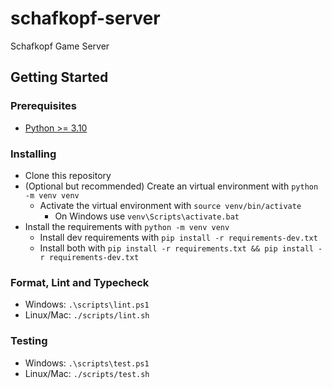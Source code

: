 # schafkopf-server

Schafkopf Game Server

## Getting Started

### Prerequisites

* [Python >= 3.10](https://www.python.org/downloads/)

### Installing

* Clone this repository
* (Optional but recommended) Create an virtual environment with `python -m venv venv`
  * Activate the virtual environment with `source venv/bin/activate`
    * On Windows use `venv\Scripts\activate.bat`
* Install the requirements with `python -m venv venv`
  * Install dev requirements with `pip install -r requirements-dev.txt`
  * Install both with `pip install -r requirements.txt && pip install -r requirements-dev.txt`

### Format, Lint and Typecheck

* Windows: `.\scripts\lint.ps1`
* Linux/Mac: `./scripts/lint.sh`

### Testing

* Windows: `.\scripts\test.ps1`
* Linux/Mac: `./scripts/test.sh`
